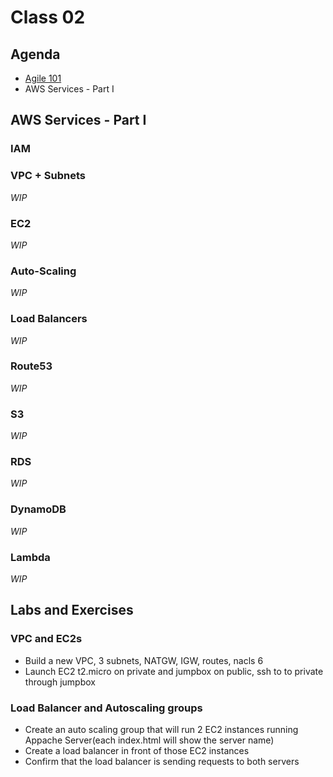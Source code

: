 # Class 02

## Agenda

 - [Agile 101](/classes/02class/agile101/README.md)
 - AWS Services - Part I

## AWS Services - Part I

### IAM

### VPC + Subnets

*WIP*

### EC2

*WIP*

### Auto-Scaling

*WIP*

### Load Balancers

*WIP*

### Route53

*WIP*

### S3

*WIP*

### RDS

*WIP*

### DynamoDB

*WIP*

### Lambda

*WIP*

## Labs and Exercises

### VPC and EC2s
- Build a new VPC, 3 subnets, NATGW, IGW, routes, nacls	6
- Launch EC2 t2.micro on private and jumpbox on public, ssh to to private through jumpbox

### Load Balancer and Autoscaling groups
- Create an auto scaling group that will run 2 EC2 instances running Appache Server(each index.html will show the server name)
- Create a load balancer in front of those EC2 instances
- Confirm that the load balancer is sending requests to both servers
